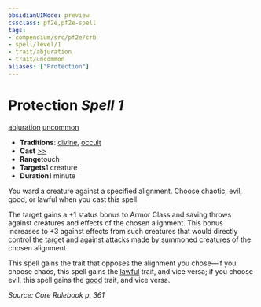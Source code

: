 ```yaml
---
obsidianUIMode: preview
cssclass: pf2e,pf2e-spell
tags:
- compendium/src/pf2e/crb
- spell/level/1
- trait/abjuration
- trait/uncommon
aliases: ["Protection"]
---
```

# Protection *Spell 1*   
[abjuration](../../rules/traits/abjuration.md)  [uncommon](../../rules/traits/uncommon.md)  

- **Traditions**: [divine](../../rules/traits/divine.md), [occult](../../rules/traits/occult.md)
- **Cast** [>>](../../rules/core-rulebook/chapter-9-playing-the-game.md#Actions "Two-Action") 
- **Range**touch
- **Targets**1 creature
- **Duration**1 minute

You ward a creature against a specified alignment. Choose chaotic, evil, good, or lawful when you cast this spell.

The target gains a +1 status bonus to Armor Class and saving throws against creatures and effects of the chosen alignment. This bonus increases to +3 against effects from such creatures that would directly control the target and against attacks made by summoned creatures of the chosen alignment.

This spell gains the trait that opposes the alignment you chose—if you choose chaos, this spell gains the [lawful](../../rules/traits/lawful.md) trait, and vice versa; if you choose evil, this spell gains the [good](../../rules/traits/good.md) trait, and vice versa.

*Source: Core Rulebook p. 361*